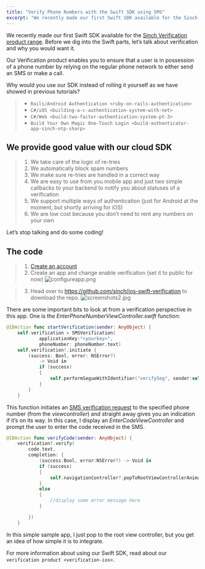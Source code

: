 ```yaml
---
title: "Verify Phone Numbers with the Swift SDK using SMS"
excerpt: "We recently made our first Swift SDK available for the Sinch Verification product range. Before we dig into the Swift parts, let’s talk about verification and why you would want it."
---
```

We recently made our first Swift SDK available for the [Sinch Verification product range](https://www.sinch.com/products/verification/). Before we dig into the Swift parts, let’s talk about verification and why you would want it.

Our Verification product enables you to ensure that a user is in possession of a phone number by relying on the regular phone network to either send an SMS or make a call.

Why would you use our SDK instead of rolling it yourself as we have showed in previous tutorials?

>   - `Rails/Android Authentication <ruby-on-rails-authentication>`
>   - `C#/iOS <building-a-c-authentication-system-with-net>`
>   - `C#/Web <build-two-factor-authentication-system-pt-3>`
>   - `Build Your Own Magic One-Touch Login <build-authenticator-app-sinch-otp-sharp>`

## We provide good value with our cloud SDK

> 1.  We take care of the logic of re-tries
> 2.  We automatically block spam numbers
> 3.  We make sure re-tries are handled in a correct way
> 4.  We are easy to use from you mobile app and just two simple callbacks to your backend to notify you about statuses of a verification
> 5.  We support multiple ways of authentication (just for Android at the moment, but shortly arriving for iOS)
> 6.  We are low cost because you don’t need to rent any numbers on your own

Let’s stop talking and do some coding\!

## The code

> 1.  [Create an account](https://portal.sinch.com/#/signup)
> 2.  Create an app and change enable verification (set it to public for now)
![configureapp.png](https://files.readme.io/700bb7b-configureapp.png)

> 3.  Head over to <https://github.com/sinch/ios-swift-verification> to download the repo.
![screenshots2.jpg](https://files.readme.io/4729ddb-screenshots2.jpg)

There are some important bits to look at from a verification perspective in this app. One is the *EnterPhoneNumberViewController.swift* function:

```swift
@IBAction func startVerification(sender: AnyObject) {
    self.verification = SMSVerification(
            applicationKey:"<yourkey>",
            phoneNumber: phoneNumber.text)
    self.verification!.initiate {
        (success: Bool, error: NSError?)
            -> Void in
            if (success)
            {
                self.performSegueWithIdentifier("verifySeg", sender:self)
            }
        }
    }
```

This function initiates an [SMS verification request](https://www.sinch.com/products/verification/sms/) to the specified phone number (from the *viewcontroller*) and straight away gives you an indication if it’s on its way. In this case, I display an *EnterCodeViewController* and prompt the user to enter the code received in the SMS.

```swift
@IBAction func verifyCode(sender: AnyObject) {
    verification?.verify(
        code.text,
        completion: {
            (success:Bool, error:NSError?) -> Void in
            if (success)
            {
                self.navigationController?.popToRootViewControllerAnimated(true)
            }
            else
            {
                //display some error message here
            }

        })
    }
```

In this simple sample app, I just pop to the root view controller, but you get an idea of how simple it is to integrate.

For more information about using our Swift SDK, read about our `verification product <verification-ios>`.